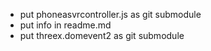 - put phoneasvrcontroller.js as git submodule
- put info in readme.md
- put threex.domevent2 as git submodule

